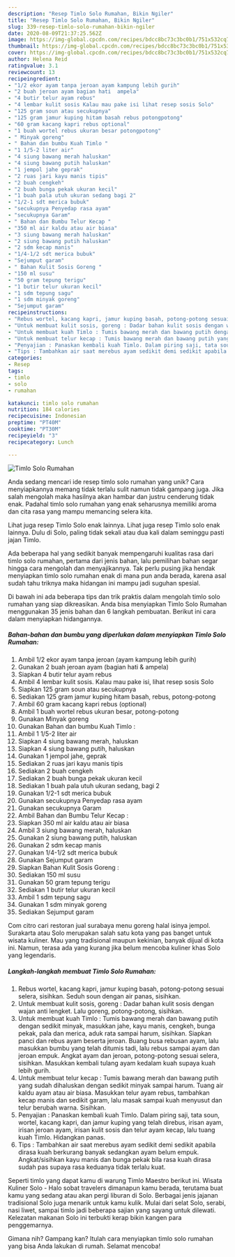 ```yaml
---
description: "Resep Timlo Solo Rumahan, Bikin Ngiler"
title: "Resep Timlo Solo Rumahan, Bikin Ngiler"
slug: 339-resep-timlo-solo-rumahan-bikin-ngiler
date: 2020-08-09T21:37:25.562Z
image: https://img-global.cpcdn.com/recipes/bdcc8bc73c3bc0b1/751x532cq70/timlo-solo-rumahan-foto-resep-utama.jpg
thumbnail: https://img-global.cpcdn.com/recipes/bdcc8bc73c3bc0b1/751x532cq70/timlo-solo-rumahan-foto-resep-utama.jpg
cover: https://img-global.cpcdn.com/recipes/bdcc8bc73c3bc0b1/751x532cq70/timlo-solo-rumahan-foto-resep-utama.jpg
author: Helena Reid
ratingvalue: 3.1
reviewcount: 13
recipeingredient:
- "1/2 ekor ayam tanpa jeroan ayam kampung lebih gurih"
- "2 buah jeroan ayam bagian hati  ampela"
- "4 butir telur ayam rebus"
- "4 lembar kulit sosis Kalau mau pake isi lihat resep sosis Solo"
- "125 gram soun atau secukupnya"
- "125 gram jamur kuping hitam basah rebus potongpotong"
- "60 gram kacang kapri rebus optional"
- "1 buah wortel rebus ukuran besar potongpotong"
- " Minyak goreng"
- " Bahan dan bumbu Kuah Timlo "
- "1 1/5-2 liter air"
- "4 siung bawang merah haluskan"
- "4 siung bawang putih haluskan"
- "1 jempol jahe geprak"
- "2 ruas jari kayu manis tipis"
- "2 buah cengkeh"
- "2 buah bunga pekak ukuran kecil"
- "1 buah pala utuh ukuran sedang bagi 2"
- "1/2-1 sdt merica bubuk"
- "secukupnya Penyedap rasa ayam"
- "secukupnya Garam"
- " Bahan dan Bumbu Telur Kecap "
- "350 ml air kaldu atau air biasa"
- "3 siung bawang merah haluskan"
- "2 siung bawang putih haluskan"
- "2 sdm kecap manis"
- "1/4-1/2 sdt merica bubuk"
- "Sejumput garam"
- " Bahan Kulit Sosis Goreng "
- "150 ml susu"
- "50 gram tepung terigu"
- "1 butir telur ukuran kecil"
- "1 sdm tepung sagu"
- "1 sdm minyak goreng"
- "Sejumput garam"
recipeinstructions:
- "Rebus wortel, kacang kapri, jamur kuping basah, potong-potong sesuai selera, sisihkan. Seduh soun dengan air panas, sisihkan."
- "Untuk membuat kulit sosis, goreng : Dadar bahan kulit sosis dengan wajan anti lengket. Lalu goreng, potong-potong, sisihkan."
- "Untuk membuat kuah Timlo : Tumis bawang merah dan bawang putih dengan sedikit minyak, masukkan jahe, kayu manis, cengkeh, bunga pekak, pala dan merica, aduk rata sampai harum, sisihkan. Siapkan panci dan rebus ayam beserta jeroan. Buang busa rebusan ayam, lalu masukkan bumbu yang telah ditumis tadi, lalu rebus sampai ayam dan jeroan empuk. Angkat ayam dan jeroan, potong-potong sesuai selera, sisihkan. Masukkan kembali tulang ayam kedalam kuah supaya kuah lebih gurih."
- "Untuk membuat telur kecap : Tumis bawang merah dan bawang putih yang sudah dihaluskan dengan sedikit minyak sampai harum. Tuang air kaldu ayam atau air biasa. Masukkan telur ayam rebus, tambahkan kecap manis dan sedikit garam, lalu masak sampai kuah menyusut dan telur berubah warna. Sisihkan."
- "Penyajian : Panaskan kembali kuah Timlo. Dalam piring saji, tata soun, wortel, kacang kapri, dan jamur kuping yang telah direbus, irisan ayam, irisan jeroan ayam, irisan kulit sosis dan telur ayam kecap, lalu tuang kuah Timlo. Hidangkan panas."
- "Tips : Tambahkan air saat merebus ayam sedikit demi sedikit apabila dirasa kuah berkurang banyak sedangkan ayam belum empuk. Angkat/sisihkan kayu manis dan bunga pekak bila rasa kuah dirasa sudah pas supaya rasa keduanya tidak terlalu kuat."
categories:
- Resep
tags:
- timlo
- solo
- rumahan

katakunci: timlo solo rumahan 
nutrition: 184 calories
recipecuisine: Indonesian
preptime: "PT40M"
cooktime: "PT30M"
recipeyield: "3"
recipecategory: Lunch

---
```



![Timlo Solo Rumahan](https://img-global.cpcdn.com/recipes/bdcc8bc73c3bc0b1/751x532cq70/timlo-solo-rumahan-foto-resep-utama.jpg)

Anda sedang mencari ide resep timlo solo rumahan yang unik? Cara menyiapkannya memang tidak terlalu sulit namun tidak gampang juga. Jika salah mengolah maka hasilnya akan hambar dan justru cenderung tidak enak. Padahal timlo solo rumahan yang enak seharusnya memiliki aroma dan cita rasa yang mampu memancing selera kita.

Lihat juga resep Timlo Solo enak lainnya. Lihat juga resep Timlo solo enak lainnya. Dulu di Solo, paling tidak sekali atau dua kali dalam seminggu pasti jajan Timlo.

Ada beberapa hal yang sedikit banyak mempengaruhi kualitas rasa dari timlo solo rumahan, pertama dari jenis bahan, lalu pemilihan bahan segar hingga cara mengolah dan menyajikannya. Tak perlu pusing jika hendak menyiapkan timlo solo rumahan enak di mana pun anda berada, karena asal sudah tahu triknya maka hidangan ini mampu jadi suguhan spesial.


Di bawah ini ada beberapa tips dan trik praktis dalam mengolah timlo solo rumahan yang siap dikreasikan. Anda bisa menyiapkan Timlo Solo Rumahan menggunakan 35 jenis bahan dan 6 langkah pembuatan. Berikut ini cara dalam menyiapkan hidangannya.

<!--inarticleads1-->

##### Bahan-bahan dan bumbu yang diperlukan dalam menyiapkan Timlo Solo Rumahan:

1. Ambil 1/2 ekor ayam tanpa jeroan (ayam kampung lebih gurih)
1. Gunakan 2 buah jeroan ayam (bagian hati &amp; ampela)
1. Siapkan 4 butir telur ayam rebus
1. Ambil 4 lembar kulit sosis. Kalau mau pake isi, lihat resep sosis Solo
1. Siapkan 125 gram soun atau secukupnya
1. Sediakan 125 gram jamur kuping hitam basah, rebus, potong-potong
1. Ambil 60 gram kacang kapri rebus (optional)
1. Ambil 1 buah wortel rebus ukuran besar, potong-potong
1. Gunakan  Minyak goreng
1. Gunakan  Bahan dan bumbu Kuah Timlo :
1. Ambil 1 1/5-2 liter air
1. Siapkan 4 siung bawang merah, haluskan
1. Siapkan 4 siung bawang putih, haluskan
1. Gunakan 1 jempol jahe, geprak
1. Sediakan 2 ruas jari kayu manis tipis
1. Sediakan 2 buah cengkeh
1. Sediakan 2 buah bunga pekak ukuran kecil
1. Sediakan 1 buah pala utuh ukuran sedang, bagi 2
1. Gunakan 1/2-1 sdt merica bubuk
1. Gunakan secukupnya Penyedap rasa ayam
1. Gunakan secukupnya Garam
1. Ambil  Bahan dan Bumbu Telur Kecap :
1. Siapkan 350 ml air kaldu atau air biasa
1. Ambil 3 siung bawang merah, haluskan
1. Gunakan 2 siung bawang putih, haluskan
1. Gunakan 2 sdm kecap manis
1. Gunakan 1/4-1/2 sdt merica bubuk
1. Gunakan Sejumput garam
1. Siapkan  Bahan Kulit Sosis Goreng :
1. Sediakan 150 ml susu
1. Gunakan 50 gram tepung terigu
1. Sediakan 1 butir telur ukuran kecil
1. Ambil 1 sdm tepung sagu
1. Gunakan 1 sdm minyak goreng
1. Sediakan Sejumput garam


Com citro cari restoran jual surabaya menu goreng halal isinya jempol. Surakarta atau Solo merupakan salah satu kota yang pas banget untuk wisata kuliner. Mau yang tradisional maupun kekinian, banyak dijual di kota ini. Namun, terasa ada yang kurang jika belum mencoba kuliner khas Solo yang legendaris. 

<!--inarticleads2-->

##### Langkah-langkah membuat Timlo Solo Rumahan:

1. Rebus wortel, kacang kapri, jamur kuping basah, potong-potong sesuai selera, sisihkan. Seduh soun dengan air panas, sisihkan.
1. Untuk membuat kulit sosis, goreng : Dadar bahan kulit sosis dengan wajan anti lengket. Lalu goreng, potong-potong, sisihkan.
1. Untuk membuat kuah Timlo : Tumis bawang merah dan bawang putih dengan sedikit minyak, masukkan jahe, kayu manis, cengkeh, bunga pekak, pala dan merica, aduk rata sampai harum, sisihkan. Siapkan panci dan rebus ayam beserta jeroan. Buang busa rebusan ayam, lalu masukkan bumbu yang telah ditumis tadi, lalu rebus sampai ayam dan jeroan empuk. Angkat ayam dan jeroan, potong-potong sesuai selera, sisihkan. Masukkan kembali tulang ayam kedalam kuah supaya kuah lebih gurih.
1. Untuk membuat telur kecap : Tumis bawang merah dan bawang putih yang sudah dihaluskan dengan sedikit minyak sampai harum. Tuang air kaldu ayam atau air biasa. Masukkan telur ayam rebus, tambahkan kecap manis dan sedikit garam, lalu masak sampai kuah menyusut dan telur berubah warna. Sisihkan.
1. Penyajian : Panaskan kembali kuah Timlo. Dalam piring saji, tata soun, wortel, kacang kapri, dan jamur kuping yang telah direbus, irisan ayam, irisan jeroan ayam, irisan kulit sosis dan telur ayam kecap, lalu tuang kuah Timlo. Hidangkan panas.
1. Tips : Tambahkan air saat merebus ayam sedikit demi sedikit apabila dirasa kuah berkurang banyak sedangkan ayam belum empuk. Angkat/sisihkan kayu manis dan bunga pekak bila rasa kuah dirasa sudah pas supaya rasa keduanya tidak terlalu kuat.


Seperti timlo yang dapat kamu di warung Timlo Maestro berikut ini. Wisata Kuliner Solo - Halo sobat travelers dimanapun kamu berada, terutama buat kamu yang sedang atau akan pergi liburan di Solo. Berbagai jenis jajanan tradisional Solo juga menarik untuk kamu kulik. Mulai dari selat Solo, serabi, nasi liwet, sampai timlo jadi beberapa sajian yang sayang untuk dilewati. Kelezatan makanan Solo ini terbukti kerap bikin kangen para penggemarnya. 

Gimana nih? Gampang kan? Itulah cara menyiapkan timlo solo rumahan yang bisa Anda lakukan di rumah. Selamat mencoba!
